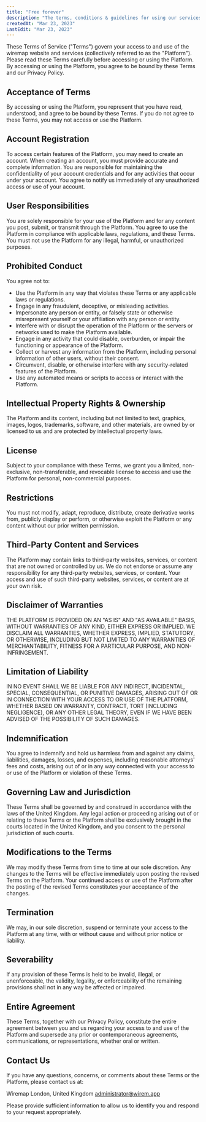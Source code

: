 ```yaml
---
title: "Free forever"
description: "The terms, conditions & guidelines for using our services. Read the Terms of Service for more details."
createdAt: "Mar 23, 2023"
LastEdit: "Mar 23, 2023"
---
```


These Terms of Service ("Terms") govern your access to and use of the wiremap website and services (collectively referred to as the "Platform"). Please read these Terms carefully before accessing or using the Platform. By accessing or using the Platform, you agree to be bound by these Terms and our Privacy Policy.

## Acceptance of Terms

By accessing or using the Platform, you represent that you have read, understood, and agree to be bound by these Terms. If you do not agree to these Terms, you may not access or use the Platform.

## Account Registration

To access certain features of the Platform, you may need to create an account. When creating an account, you must provide accurate and complete information. You are responsible for maintaining the confidentiality of your account credentials and for any activities that occur under your account. You agree to notify us immediately of any unauthorized access or use of your account.

## User Responsibilities

You are solely responsible for your use of the Platform and for any content you post, submit, or transmit through the Platform. You agree to use the Platform in compliance with applicable laws, regulations, and these Terms. You must not use the Platform for any illegal, harmful, or unauthorized purposes.

## Prohibited Conduct

You agree not to:

- Use the Platform in any way that violates these Terms or any applicable laws or regulations.
- Engage in any fraudulent, deceptive, or misleading activities.
- Impersonate any person or entity, or falsely state or otherwise misrepresent yourself or your affiliation with any person or entity.
- Interfere with or disrupt the operation of the Platform or the servers or networks used to make the Platform available.
- Engage in any activity that could disable, overburden, or impair the functioning or appearance of the Platform.
- Collect or harvest any information from the Platform, including personal information of other users, without their consent.
- Circumvent, disable, or otherwise interfere with any security-related features of the Platform.
- Use any automated means or scripts to access or interact with the Platform.

## Intellectual Property Rights & Ownership

The Platform and its content, including but not limited to text, graphics, images, logos, trademarks, software, and other materials, are owned by or licensed to us and are protected by intellectual property laws.

## License

Subject to your compliance with these Terms, we grant you a limited, non-exclusive, non-transferable, and revocable license to access and use the Platform for personal, non-commercial purposes.

## Restrictions

You must not modify, adapt, reproduce, distribute, create derivative works from, publicly display or perform, or otherwise exploit the Platform or any content without our prior written permission.

## Third-Party Content and Services

The Platform may contain links to third-party websites, services, or content that are not owned or controlled by us. We do not endorse or assume any responsibility for any third-party websites, services, or content. Your access and use of such third-party websites, services, or content are at your own risk.

## Disclaimer of Warranties

THE PLATFORM IS PROVIDED ON AN "AS IS" AND "AS AVAILABLE" BASIS, WITHOUT WARRANTIES OF ANY KIND, EITHER EXPRESS OR IMPLIED. WE DISCLAIM ALL WARRANTIES, WHETHER EXPRESS, IMPLIED, STATUTORY, OR OTHERWISE, INCLUDING BUT NOT LIMITED TO ANY WARRANTIES OF MERCHANTABILITY, FITNESS FOR A PARTICULAR PURPOSE, AND NON-INFRINGEMENT.

## Limitation of Liability

IN NO EVENT SHALL WE BE LIABLE FOR ANY INDIRECT, INCIDENTAL, SPECIAL, CONSEQUENTIAL, OR PUNITIVE DAMAGES, ARISING OUT OF OR IN CONNECTION WITH YOUR ACCESS TO OR USE OF THE PLATFORM, WHETHER BASED ON WARRANTY, CONTRACT, TORT (INCLUDING NEGLIGENCE), OR ANY OTHER LEGAL THEORY, EVEN IF WE HAVE BEEN ADVISED OF THE POSSIBILITY OF SUCH DAMAGES.

## Indemnification

You agree to indemnify and hold us harmless from and against any claims, liabilities, damages, losses, and expenses, including reasonable attorneys' fees and costs, arising out of or in any way connected with your access to or use of the Platform or violation of these Terms.

## Governing Law and Jurisdiction

These Terms shall be governed by and construed in accordance with the laws of the United Kingdom. Any legal action or proceeding arising out of or relating to these Terms or the Platform shall be exclusively brought in the courts located in the United Kingdom, and you consent to the personal jurisdiction of such courts.

## Modifications to the Terms

We may modify these Terms from time to time at our sole discretion. Any changes to the Terms will be effective immediately upon posting the revised Terms on the Platform. Your continued access or use of the Platform after the posting of the revised Terms constitutes your acceptance of the changes.

## Termination

We may, in our sole discretion, suspend or terminate your access to the Platform at any time, with or without cause and without prior notice or liability.

## Severability

If any provision of these Terms is held to be invalid, illegal, or unenforceable, the validity, legality, or enforceability of the remaining provisions shall not in any way be affected or impaired.

## Entire Agreement

These Terms, together with our Privacy Policy, constitute the entire agreement between you and us regarding your access to and use of the Platform and supersede any prior or contemporaneous agreements, communications, or representations, whether oral or written.

## Contact Us

If you have any questions, concerns, or comments about these Terms or the Platform, please contact us at:

Wiremap
London, United Kingdom
<administrator@wirem.app>

Please provide sufficient information to allow us to identify you and respond to your request appropriately.
